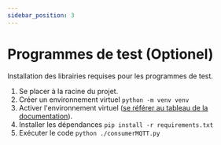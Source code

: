 ```yaml
---
sidebar_position: 3
---
```


# Programmes de test (Optionel)
Installation des librairies requises pour les programmes de test.

1. Se placer à la racine du projet.
2. Créer un environnement virtuel `python -m venv venv`
3. Activer l'environnement virtuel ([se référer au tableau de la documentation](https://docs.python.org/3/library/venv.html#how-venvs-work)).
4. Installer les dépendances `pip install -r requirements.txt`
5. Exécuter le code `python ./consumerMQTT.py`